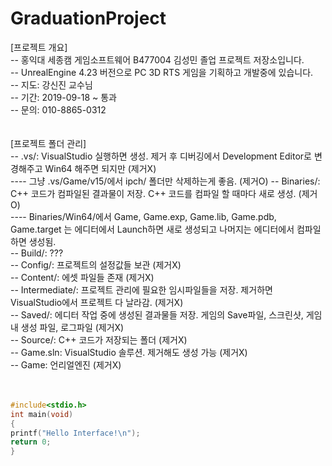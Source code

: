﻿# GraduationProject  
[프로젝트 개요]<br>
-- 홍익대 세종캠 게임소프트웨어 B477004 김성민 졸업 프로젝트 저장소입니다.<br>
-- UnrealEngine 4.23 버전으로 PC 3D RTS 게임을 기획하고 개발중에 있습니다.<br>
-- 지도: 강신진 교수님<br>
-- 기간: 2019-09-18 ~ 통과<br>
-- 문의: 010-8865-0312<br>
<br>
<br>
[프로젝트 폴더 관리]<br>
-- .vs/: VisualStudio 실행하면 생성. 제거 후 디버깅에서 Development Editor로 변경해주고 Win64 해주면 되지만 (제거X)<br>
---- 그냥 .vs/Game/v15/에서 ipch/ 폴더만 삭제하는게 좋음. (제거O)
-- Binaries/: C++ 코드가 컴파일된 결과물이 저장. C++ 코드를 컴파일 할 때마다 새로 생성. (제거O)<br>
---- Binaries/Win64/에서 Game, Game.exp, Game.lib, Game.pdb, Game.target 는 에디터에서 Launch하면 새로 생성되고 나머지는 에디터에서 컴파일하면 생성됨.<br>
-- Build/: ???<br>
-- Config/: 프로젝트의 설정값들 보관 (제거X)<br>
-- Content/: 에셋 파일들 존재 (제거X)<br>
-- Intermediate/: 프로젝트 관리에 필요한 임시파일들을 저장. 제거하면 VisualStudio에서 프로젝트 다 날라감. (제거X)<br>
-- Saved/: 에디터 작업 중에 생성된 결과물들 저장. 게임의 Save파일, 스크린샷, 게임내 생성 파일, 로그파일 (제거X)<br>
-- Source/: C++ 코드가 저장되는 폴더 (제거X)<br>
-- Game.sln: VisualStudio 솔루션. 제거해도 생성 가능 (제거X)<br>
-- Game: 언리얼엔진 (제거X)<br>
<br>
<br>
```c
#include<stdio.h>
int main(void)
{
printf("Hello Interface!\n");
return 0;
}
```
